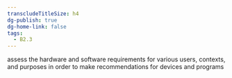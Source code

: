 ```yaml
---
transcludeTitleSize: h4
dg-publish: true
dg-home-link: false
tags:
  - B2.3
---
```

assess the hardware and software requirements for various users, contexts, and purposes in order to make recommendations for devices and programs